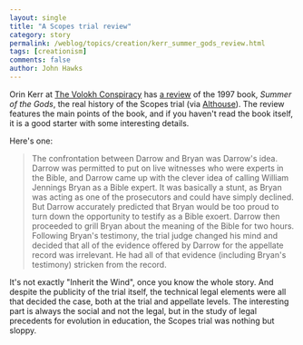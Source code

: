 ```yaml
---
layout: single 
title: "A Scopes trial review" 
category: story
permalink: /weblog/topics/creation/kerr_summer_gods_review.html
tags: [creationism] 
comments: false 
author: John Hawks 
---
```



<p>
Orin Kerr at <a href="http://volokh.com/">The Volokh Conspiracy</a> has <a href="http://volokh.com/posts/1122414938.shtml">a review</a> of the 1997 book, <i>Summer of the Gods</i>, the real history of the Scopes trial (via <a href="http://althouse.blogspot.com/2005/07/much-beloved-secular-legend-of-monkey.html#comments">Althouse</a>). The review features the main points of the book, and if you haven't read the book itself, it is a good starter with some interesting details. 
</p>

<p>
Here's one: 
</p>

<blockquote>The confrontation between Darrow and Bryan was Darrow's idea. Darrow was permitted to put on live witnesses who were experts in the Bible, and Darrow came up with the clever idea of calling William Jennings Bryan as a Bible expert. It was basically a stunt, as Bryan was acting as one of the prosecutors and could have simply declined. But Darrow accurately predicted that Bryan would be too proud to turn down the opportunity to testify as a Bible exoert. Darrow then proceeded to grill Bryan about the meaning of the Bible for two hours. Following Bryan's testimony, the trial judge changed his mind and decided that all of the evidence offered by Darrow for the appellate record was irrelevant. He had all of that evidence (including Bryan's testimony) stricken from the record.</blockquote>

<p>
It's not exactly "Inherit the Wind", once you know the whole story. And despite the publicity of the trial itself, the technical legal elements were all that decided the case, both at the trial and appellate levels. The interesting part is always the social and not the legal, but in the study of legal precedents for evolution in education, the Scopes trial was nothing but sloppy. 
</p>

